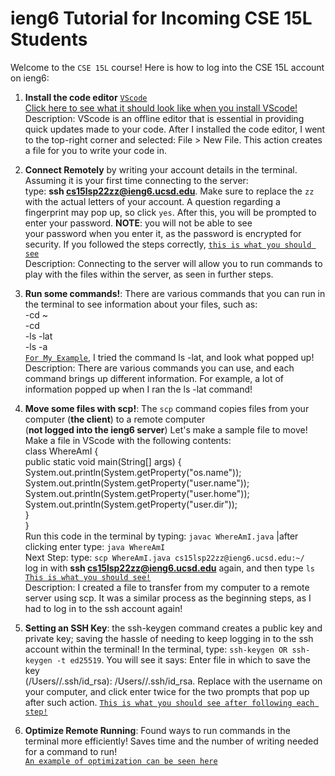 # ieng6 Tutorial for Incoming CSE 15L Students  
Welcome to the `CSE 15L` course! Here is how to log into the CSE 15L account on ieng6:  
1. **Install the code editor** [`VScode`](https://code.visualstudio.com/)  
[Click here to see what it should look like when you install VScode!](https://1drv.ms/u/s!Ansq7KSJulGthVrmNN23q1gkqqqW?e=PSTd5Y)   
Description: VScode is an offline editor that is essential in providing quick updates made to your code. After I installed the code editor, 
I went to the top-right corner and selected: File > New File. This action creates a file for you to write your code in.  

2. **Connect Remotely** by writing your account details in the terminal. Assuming it is your first time connecting to the server:  
type: **ssh cs15lsp22zz@ieng6.ucsd.edu**. Make sure to replace the `zz` with the actual letters of your account. A question regarding a  
fingerprint may pop up, so click `yes`. After this, you will be prompted to enter your password. **NOTE**: you will not be able to see  
your password when you enter it, as the password is encrypted for security. If you followed the steps correctly, [`this is what you should see`](https://1drv.ms/u/s!Ansq7KSJulGthVv9-FbGULLiOACg?e=QdtR3b)  
Description: Connecting to the server will allow you to run commands to play with the files within the server, as seen in further steps.  


3. **Run some commands!**: There are various commands that you can run in the terminal to see information about your files, such as:  
-cd ~  
-cd  
-ls -lat  
-ls -a  
[`For My Example`](https://1drv.ms/u/s!Ansq7KSJulGthWiLZn07M1DQd_Si?e=zUIp4v), I tried the command ls -lat, and look what popped up!  
Description: There are various commands you can use, and each command brings up different information. For example, a lot of information popped
up when I ran the ls -lat command!

4. **Move some files with scp!**: The `scp` command copies files from your computer (**the client**) to a remote computer  
(**not logged into the ieng6 server**)  Let's make a sample file to move! Make a file in VScode with the following contents:  
class WhereAmI {  
  public static void main(String[] args) {  
    System.out.println(System.getProperty("os.name"));   
    System.out.println(System.getProperty("user.name"));  
    System.out.println(System.getProperty("user.home"));  
    System.out.println(System.getProperty("user.dir"));  
  }  
}  
Run this code in the terminal by typing: `javac WhereAmI.java` |after clicking enter type: `java WhereAmI`  
Next Step: type: `scp WhereAmI.java cs15lsp22zz@ieng6.ucsd.edu:~/`  
log in with **ssh cs15lsp22zz@ieng6.ucsd.edu** again, and then type `ls` [`This is what you should see!`](https://1drv.ms/u/s!Ansq7KSJulGthWkyWHxbD9CWkx6B?e=YbOc0r)  
Description: I created a file to transfer from my computer to a remote server using scp. It was a similar process as the beginning steps, as I had to log in to the ssh account again!  

5. **Setting an SSH Key**: the ssh-keygen command creates a public key and private key; saving the hassle of needing to keep logging in to the ssh account within the terminal! In the terminal, type: `ssh-keygen OR ssh-keygen -t ed25519`. You will see it says: Enter file in which to save the key  
(/Users/<user-name>/.ssh/id_rsa): /Users/<user-name>/.ssh/id_rsa. Replace <user-name> with the username on your computer, and click enter twice for the two prompts that pop up after such action. [`This is what you should see after following each step!`](https://1drv.ms/u/s!Ansq7KSJulGthWp5qjU_n3O3btqO?e=nZi72E)    
  
6. **Optimize Remote Running**: Found ways to run commands in the terminal more efficiently! Saves time and the number of writing needed for a command to run!  
  [`An example of optimization can be seen here`](https://1drv.ms/u/s!Ansq7KSJulGthWw7k9wsBD3Uu7BG?e=usfg7D)  
